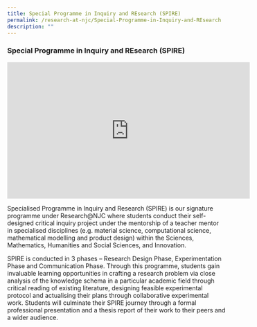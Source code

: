 ```yaml
---
title: Special Programme in Inquiry and REsearch (SPIRE)
permalink: /research-at-njc/Special-Programme-in-Inquiry-and-REsearch
description: ""
---
```

### Special Programme in Inquiry and REsearch (SPIRE)

<iframe width="560" height="315" src="https://www.youtube.com/embed/jXimiE36lSA" title="YouTube video player" frameborder="0" allow="accelerometer; autoplay; clipboard-write; encrypted-media; gyroscope; picture-in-picture" allowfullscreen></iframe>

Specialised Programme in Inquiry and Research (SPIRE) is our signature programme under Research@NJC where students conduct their self-designed critical inquiry project under the mentorship of a teacher mentor in specialised disciplines (e.g. material science, computational science, mathematical modelling and product design) within the Sciences, Mathematics, Humanities and Social Sciences, and Innovation.

SPIRE is conducted in 3 phases – Research Design Phase, Experimentation Phase and Communication Phase. Through this programme, students gain invaluable learning opportunities in crafting a research problem via close analysis of the knowledge schema in a particular academic field through critical reading of existing literature, designing feasible experimental protocol and actualising their plans through collaborative experimental work. Students will culminate their SPIRE journey through a formal professional presentation and a thesis report of their work to their peers and a wider audience.